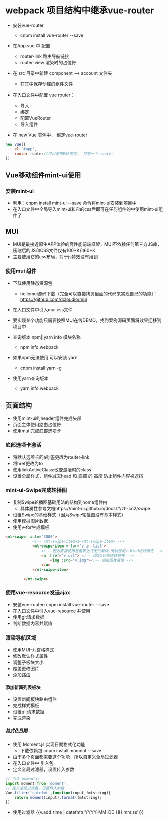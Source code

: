 # webpack 项目结构中继承vue-router
- 安装vue-router
    + cnpm install vue-router --save
- 在App.vue 中 配置 
    + router-link 路由导航链接
    + router-view 渲染时的占位符 
- 在 src 目录中新建 component --> account 文件夹
    + 在其中保存创建的组件文件
- 在入口文件中配置  vue router：
    + 导入
    + 绑定
    + 配置VueRouter
    + 导入组件

- 在 new Vue 实例中， 绑定vue-router
```javascript
new Vue({
    el:'#app',
    router:router//可以使用ES6简写， 只写一个 router
}) 
```
## Vue移动组件mint-ui使用
### 安装mint-ui
- 利用：cnpm install mint-ui --save 命令将mint-ui安装到项目中
- 在入口文件中全局导入mint-ui和它的css后即可在任何组件的中使用mint-ui组件了 
## MUI
- MUI是最接近原生APP体验的高性能前端框架，MUI不依赖任何第三方JS库，压缩后的JS和CSS文件仅有100+K和60+K
- 主要使用它的css布局，对于js特效没有用到
### 使用mui 组件
- 下载使用静态资源包
    + hellomui源码下载（完全可以直接拷贝里面的代码来实现自己的功能）：https://github.com/dcloudio/mui
- 在入口文件中引入mui.css文件
- 要实现某个功能只需要按照MUI在线DEMO，找到案例源码页面将效果迁移到项目中

- 查询版本 npm||yarn info 模块名称
    + npm info webpack
- 如果npm无法使用 可以安装 yarn
    + cnpm install yarn -g    
- 使用yarn查询版本
    + yarn info webpack

## 页面结构
- 使用mint-ui的header组件完成头部    
- 页面主体使用路由占位符
- 使用mui 完成底部选项卡
### 底部选项卡激活
- 将默认选项卡的a标签更改为router-link
- 将href更改为to
- 使用linkActiveClass:改变激活时的class
- 设置全局样式，组件减去head 和 底部 的 高度 防止组件内容被遮挡
### mint-ui-Swipe完成轮播图
- 复制Swipe轮播图基础用法的结构到home组件内
    + 具体属性参考文档https://mint-ui.github.io/docs/#/zh-cn2/swipe
- 设置Swipe的基础样式（因为Swipe轮播图没有基本样式）
- 使用模拟图片数据
- 使用v-for生成模板
```html
<mt-swipe :auto="3000">
            <!-- <mt-swipe-item>1</mt-swipe-item> -->
            <mt-swipe-item v-for='v in list'>
                <!-- 因为直接使用差值表达式无法解析,所以使用v-bind进行绑定 -->
                <a :href="v.url"> <!-- 绑定a标签跳转链接 -->
                    <img :src="v.img"><!-- 绑定图片属性 -->
                </a>
            </mt-swipe-item>
           
        </mt-swipe>
```
### 使用vue-resource发送ajax
- 安装vue-router: cnpm install vue-router --save
- 在入口文件中引入vue-resource 并使用
- 使用git请求数据
- 判断数据内容并赋值
### 渲染导航区域
- 使用MUI-九宫格样式
- 修改默认样式属性
- 调整子板块大小
- 覆盖更改图片
- 添加路由

#### 添加新闻列表板块
- 设置新闻板块路由组件
- 完成样式模板
- 设置git请求数据
- 完成渲染
##### 格式化日期
- 使用 Moment.js 实现日期格式化功能
    + 下载依赖包 cnpm install moment --save
- 由于多个页面都需要这个功能，所以自定义全局过滤器
- 在入口文件中 引入包
- 定义全局过滤器，设置传入参数
```javascript
// 引入 momentjs
import moment from 'moment';
// 定义全局过滤器，设置传入参数
Vue.filter('datefmt',function(input,fmtstring){
    return moment(input).format(fmtstring); 
})
```
- 使用过滤器
        {{v.add_time | datefmt('YYYY-MM-DD HH:mm:ss')}}
